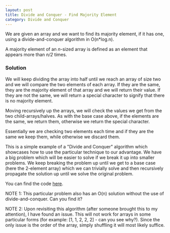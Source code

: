 ```yaml
---
layout: post
title: Divide and Conquer - Find Majority Element
category: Divide and Conquer
---
```


We are given an array and we want to find its majority element, if it has one, using a divide-and-conquer algorithm in O(n*log.n).

A majority element of an <i>n</i>-sized array is defined as an element that appears more than <i>n/2</i> times.

### Solution

We will keep dividing the array into half until we reach an array of size two and we will compare the two elements of each array. If they are the same, they are the majority element of that array and we will return their value. If they are not the same, we will return a special character to signify that there is no majority element.

Moving recursively up the arrays, we will check the values we get from the two child-arrays/halves. As with the base case above, if the elements are the same, we return them, otherwise we return the special character.

Essentially we are checking two elements each time and if they are the same we keep them, while otherwise we discard them.

This is a simple example of a "Divide and Conquer" algorithm which showcases how to use the particular technique to our advantage. We have a big problem which will be easier to solve if we break it up into smaller problems. We keep breaking the problem up until we get to a base case (here the 2-element array) which we can trivially solve and then recursively propagate the solution up until we solve the original problem.

You can find the code <a href="https://github.com/antmarakis/algorithms/blob/master/old/Divide%20and%20Conquer/FindMajorityElement.py">here</a>.

NOTE 1: This particular problem also has an O(n) solution without the use of divide-and-conquer. Can you find it?

NOTE 2: Upon revisiting this algorithm (after someone brought this to my attention), I have found an issue. This will not work for arrays in some particular forms (for example: [1, 1, 2, 2, 2] - can you see why?). Since the only issue is the order of the array, simply shuffling it will most likely suffice.
